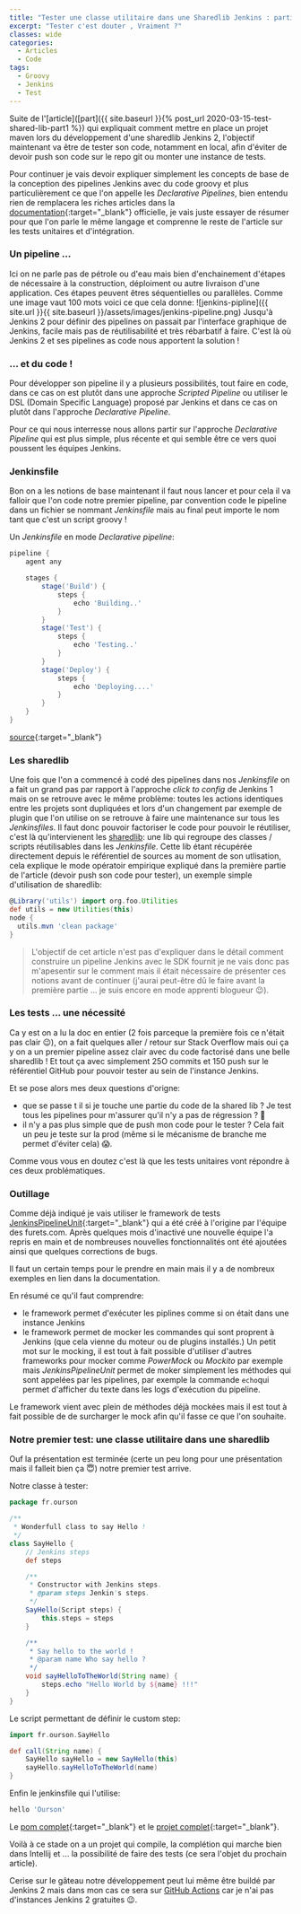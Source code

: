 ```yaml
---
title: "Tester une classe utilitaire dans une Sharedlib Jenkins : partie 2"
excerpt: "Tester c'est douter , Vraiment ?"
classes: wide
categories:
  - Articles
  - Code
tags:
  - Groovy
  - Jenkins
  - Test
---
```

Suite de l'[article]([part]({{ site.baseurl }}{% post_url 2020-03-15-test-shared-lib-part1 %}) qui expliquait comment mettre en place un projet maven lors du développement d'une sharedlib Jenkins 2, l'objectif maintenant va être de tester son code, notamment en local, afin d'éviter de devoir push son code sur le repo git ou monter une instance de tests. 

Pour continuer je vais devoir expliquer simplement les concepts de base de la conception des pipelines Jenkins avec du code groovy et plus particulièrement ce que l'on appelle les *Declarative Pipelines*, bien entendu rien de remplacera les riches articles dans la [documentation](https://jenkins.io/doc/book/pipeline/){:target="_blank"} officielle, je vais juste essayer de résumer pour que l'on parle le même langage et comprenne le reste de l'article sur les tests unitaires et d'intégration.

### Un pipeline ... 
Ici on ne parle pas de pétrole ou d'eau mais bien d'enchainement d'étapes de nécessaire à la construction, déploiment ou autre livraison d'une application.
Ces étapes peuvent êtres séquentielles ou parallèles. Comme une image vaut 100 mots voici ce que cela donne:
![jenkins-pipline]({{ site.url }}{{ site.baseurl }}/assets/images/jenkins-pipeline.png)
Jusqu'à Jenkins 2 pour définir des pipelines on passait par l'interface graphique de Jenkins, facile mais pas de réutilisabilité et très rébarbatif à faire. C'est là où Jenkins 2 et ses pipelines as code nous apportent la solution !

### ... et du code !
Pour développer son pipeline il y a plusieurs possibilités, tout faire en code, dans ce cas on est plutôt dans une approche *Scripted Pipeline* ou utiliser le DSL (Domain Specific Language) proposé par Jenkins et dans ce cas on plutôt dans l'approche *Declarative Pipeline*.

Pour ce qui nous interresse nous allons partir sur l'approche *Declarative Pipeline* qui est plus simple, plus récente et qui semble être ce vers quoi poussent les équipes Jenkins.

### Jenkinsfile
Bon on a les notions de base maintenant il faut nous lancer et pour cela il va falloir que l'on code notre premier pipeline, par convention code le pipeline dans un fichier se nommant *Jenkinsfile* mais au final peut importe le nom tant que c'est un script groovy !

Un *Jenkinsfile* en mode *Declarative pipeline*:
```groovy
pipeline {
    agent any

    stages {
        stage('Build') {
            steps {
                echo 'Building..'
            }
        }
        stage('Test') {
            steps {
                echo 'Testing..'
            }
        }
        stage('Deploy') {
            steps {
                echo 'Deploying....'
            }
        }
    }
}
``` 
[source](https://jenkins.io/doc/book/pipeline/jenkinsfile/){:target="_blank"}

### Les sharedlib
Une fois que l'on a commencé à codé des pipelines dans nos *Jenkinsfile* on a fait un grand pas par rapport à l'approche *click to config* de Jenkins 1 mais on se retrouve avec le même problème: toutes les actions identiques entre les projets sont dupliquées et lors d'un changement par exemple de plugin que l'on utilise on se retrouve à faire une maintenance sur tous les *Jenkinsfiles*.
Il faut donc pouvoir factoriser le code pour pouvoir le réutiliser, c'est là qu'intervienent les [sharedlib](https://jenkins.io/doc/book/pipeline/shared-libraries/): une lib qui regroupe des classes / scripts réutilisables dans les *Jenkinsfile*.  Cette lib étant récupérée directement depuis le référentiel de sources au moment de son utlisation, cela explique le mode opératoir empirique expliqué dans la première partie de l'article (devoir push son code pour tester), un exemple simple d'utilisation de sharedlib:
```groovy
@Library('utils') import org.foo.Utilities
def utils = new Utilities(this)
node {
  utils.mvn 'clean package'
}
```

>L'objectif de cet article n'est pas d'expliquer dans le détail comment construire un pipeline Jenkins avec le SDK fournit je ne vais donc pas m'apesentir sur le comment mais il était nécessaire de présenter ces notions avant de continuer (j'aurai peut-être dû le faire avant la première partie ... je suis encore en mode apprenti blogueur :wink:).

### Les tests ... une nécessité 
Ca y est on a lu la doc en entier (2 fois parceque la première fois ce n'était pas clair :wink:), on a fait quelques aller / retour sur Stack Overflow mais oui ça y on a un premier pipeline assez clair avec du code factorisé dans une belle sharedlib ! Et tout ça avec simplement 25O commits et 150 push sur le référentiel GitHub pour pouvoir tester au sein de l'instance Jenkins.

Et se pose alors mes deux questions d'origne:
 - que se passe t il si je touche une partie du code de la shared lib ? Je test tous les pipelines pour m'assurer qu'il n'y a pas de régression ? 🤔
 - il n'y a pas plus simple que de push mon code pour le tester ? Cela fait un peu je teste sur la prod (même si le mécanisme de branche me permet d'éviter cela) :scream:.
 
Comme vous vous en doutez c'est là que les tests unitaires vont répondre à ces deux problématiques.

### Outillage
Comme déjà indiqué je vais utiliser le framework de tests [JenkinsPipelineUnit](https://github.com/jenkinsci/JenkinsPipelineUnit){:target="_blank"} qui a été créé à l'origine par l'équipe des furets.com. Après quelques mois d'inactivé une nouvelle équipe l'a repris en main et de nombreuses nouvelles fonctionnalités ont été ajoutées ainsi que quelques corrections de bugs.

Il faut un certain temps pour le prendre en main mais il y a de nombreux exemples en lien dans la documentation.

En résumé ce qu'il faut comprendre:
 - le framework permet d'exécuter les piplines comme si on était dans une instance Jenkins
 - le framework permet de mocker les commandes qui sont proprent à Jenkins (que cela vienne du moteur ou de plugins installés.)
Un petit mot sur le mocking, il est tout à fait possible d'utiliser d'autres frameworks pour mocker comme *PowerMock* ou *Mockito* par exemple mais *JenkinsPipelineUnit* permet de moker simplement les méthodes qui sont appelées par les pipelines, par exemple la commande `echo`qui permet d'afficher du texte dans les logs d'exécution du pipeline.

Le framework vient avec plein de méthodes déjà mockées mais il est tout à fait possible de de surcharger le mock afin qu'il fasse ce que l'on souhaite.

### Notre premier test: une classe utilitaire dans une sharedlib
Ouf la présentation est terminée (certe un peu long pour une présentation mais il falleit bien ça :innocent:) notre premier test arrive.

Notre classe à tester:
```groovy
package fr.ourson

/**
 * Wonderfull class to say Hello !
 */
class SayHello {
    // Jenkins steps
    def steps

    /**
     * Constructor with Jenkins steps.
     * @param steps Jenkin's steps.
     */
    SayHello(Script steps) {
        this.steps = steps
    }

    /**
     * Say hello to the world !
     * @param name Who say hello ?
     */
    void sayHelloToTheWorld(String name) {
        steps.echo "Hello World by ${name} !!!"
    }
}
```
Le script permettant de définir le custom step:
```groovy
import fr.ourson.SayHello

def call(String name) {
    SayHello sayHello = new SayHello(this)
    sayHello.sayHelloToTheWorld(name)
}
```
Enfin le jenkinsfile qui l'utilise:
```groovy
hello 'Ourson'
```

Le [pom complet](https://github.com/philippart-s/groovy-examples/blob/master/pom.xml){:target="_blank"} et le [projet complet](https://github.com/philippart-s/groovy-examples/){:target="_blank"}.

Voilà à ce stade on a un projet qui compile, la complétion qui marche bien dans Intellij et ... la possibilité de faire des tests (ce sera l'objet du prochain article).

Cerise sur le gâteau notre développement peut lui même être buildé par Jenkins 2 mais dans mon cas ce sera sur [GitHub Actions](https://github.com/philippart-s/groovy-examples/actions?query=workflow%3A%22Java+CI+with+Maven%22) car je n'ai pas d'instances Jenkins 2 gratuites :wink:.